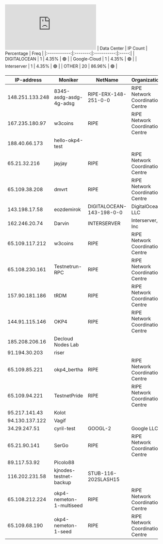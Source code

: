 ![Diagramm](https://github.com/obajay/StateSync-snapshots/blob/main/Projects/OKP4/1/README.md)
| Data Center | IP Count | Percentage | Freq |
|:------------:|:--------:|:-----------:|:-----:|
| DIGITALOCEAN | 1 | 4.35% | 🟢 |
| Google-Cloud | 1 | 4.35% | 🟢 |
| Interserver | 1 | 4.35% | 🟢 |
| OTHER | 20 | 86.96% | 🟢 |

<!-- START_TABLE -->
| IP-address | Moniker | NetName | Organization |
|-------------|-------------|-------------|-------------|
| 148.251.133.248 | 8345-asdg-asdg-4g-adsg | RIPE-ERX-148-251-0-0 | RIPE Network Coordination Centre |
| 167.235.180.97 | w3coins | RIPE | RIPE Network Coordination Centre |
| 188.40.66.173 | hello-okp4-test |  |  |
| 65.21.32.216 | jayjay | RIPE | RIPE Network Coordination Centre |
| 65.109.38.208 | dmvrt | RIPE | RIPE Network Coordination Centre |
| 143.198.17.58 | eozdemirok | DIGITALOCEAN-143-198-0-0 | DigitalOcean, LLC |
| 162.246.20.74 | Darvin | INTERSERVER | Interserver, Inc |
| 65.109.117.212 | w3coins | RIPE | RIPE Network Coordination Centre |
| 65.108.230.161 | Testnetrun-RPC | RIPE | RIPE Network Coordination Centre |
| 157.90.181.186 | tRDM | RIPE | RIPE Network Coordination Centre |
| 144.91.115.146 | OKP4 | RIPE | RIPE Network Coordination Centre |
| 185.208.206.16 | Decloud Nodes Lab |  |  |
| 91.194.30.203 | riser |  |  |
| 65.109.85.221 | okp4_bertha | RIPE | RIPE Network Coordination Centre |
| 65.109.94.221 | TestnetPride | RIPE | RIPE Network Coordination Centre |
| 95.217.141.43 | Kolot |  |  |
| 94.130.137.122 | Vagif |  |  |
| 34.29.247.51 | cyril-test | GOOGL-2 | Google LLC |
| 65.21.90.141 | SerGo | RIPE | RIPE Network Coordination Centre |
| 89.117.53.92 | Picolo88 |  |  |
| 116.202.231.58 | kjnodes-testnet-backup | STUB-116-202SLASH15 |  |
| 65.108.212.224 | okp4-nemeton-1-multiseed | RIPE | RIPE Network Coordination Centre |
| 65.109.68.190 | okp4-nemeton-1-seed | RIPE | RIPE Network Coordination Centre |

<!-- END_TABLE -->